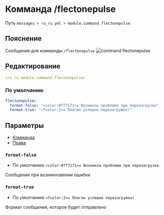 # Комманда /flectonepulse
Путь `messages > ru_ru.yml > module.command.flectonepulse`

## Пояснение
Сообщения для комманды `/flectonepulse`
![command flectonepulse](/commandflectonepulse.png)

## Редактирование
```yaml
<ru_ru.module.command.flectonepulse>
```

### По умолчанию
```yaml
flectonepulse:
  format-false: "<color:#ff7171>★ Возникла проблема при перезагрузке"
  format-true: "<fcolor:2>★ Плагин успешно перезагружен!"
```

## Параметры

- [Комманда](/en/commands/module/command/flectonepulse/)
- [Права](/en/permissions/module/command/flectonepulse/)

### `format-false`
- По умолчанию `<color:#ff7171>★ Возникла проблема при перезагрузке`

Сообщение при возникновении ошибки

### `format-true`
- По умолчанию `<fcolor:2>★ Плагин успешно перезагружен!`

Формат сообщения, которое будет отправлено

